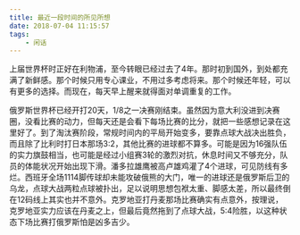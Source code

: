 ```yaml
---
title: 最近一段时间的所见所想
date: 2018-07-04 11:15:57
tags:
	- 闲话
---
```


上届世界杯时正好在利物浦，至今转眼已经过去了4年。那时初到国外，到处都充满了新鲜感。那个时候只用专心课业，不用过多考虑将来。那个时候还年轻，可以有更多的选择。而现在，每天早上醒来就得面对单调重复的工作。
<!-- more -->

俄罗斯世界杯已经开打20天，1/8之一决赛刚结束。虽然因为意大利没进到决赛圈，没看比赛的动力，但每天还是会看下每场比赛的比分，就把一些感想记录在这里好了。到了淘汰赛阶段，常规时间内的平局开始变多，要靠点球大战决出胜负，而且除了比利时打日本那场3:2，其他比赛的进球都不算多。可能是因为16强队伍的实力旗鼓相当，也可能是经过小组赛3轮的激烈对抗，休息时间又不够充分，队员的体能状况开始出现下滑。潘多拉雄鹰被高卢雄鸡灌了4个进球，可见防线有多烂。西班牙全场1114脚传球却未能攻破俄熊的大门，唯一的进球还是俄罗斯后卫的乌龙，点球大战两粒点球被扑出，足以说明思想包袱太重、脚感太差，所以最终倒在12码线上其实也并不意外。克罗地亚打丹麦那场比赛确实有点意外，按理说，克罗地亚实力应该在丹麦之上，但最后竟然拖到了点球大战，5:4险胜，以这种状态下场比赛打俄罗斯怕是凶多吉少。


